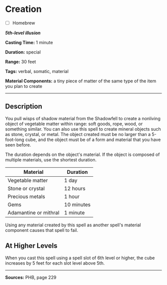 # Creation

- [ ] Homebrew

***5th-level illusion***

**Casting Time:** 1 minute

**Duration:** special

**Range:** 30 feet

**Tags:** verbal, somatic, material

**Material Components:** a tiny piece of matter of the same type of the item you plan to create

---

## Description
You pull wisps of shadow material from the Shadowfell to create a nonliving object of vegetable matter within range: soft goods, rope, wood, or something similar.
You can also use this spell to create mineral objects such as stone, crystal, or metal.
The object created must be no larger than a 5-foot-long cube, and the object must be of a form and material that you have seen before.

The duration depends on the object's material.
If the object is composed of multiple materials, use the shortest duration.

| Material              | Duration   |
|-----------------------|------------|
| Vegetable matter      | 1 day      |
| Stone or crystal      | 12 hours   |
| Precious metals       | 1 hour     |
| Gems                  | 10 minutes |
| Adamantine or mithral | 1 minute   |

Using any material created by this spell as another spell's material component causes that spell to fail.

## At Higher Levels
When you cast this spell using a spell slot of 6th level or higher, the cube increases by 5 feet for each slot level above 5th.

---

**Sources:** PHB, page 229
